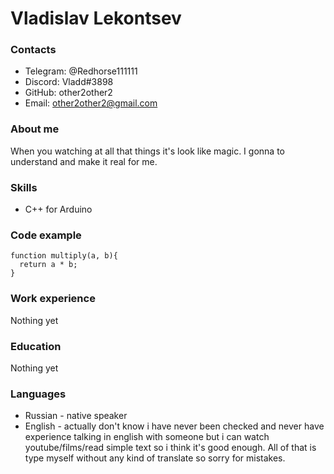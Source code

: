 # Vladislav Lekontsev

### Contacts
* Telegram: @Redhorse111111 
* Discord: Vladd#3898
* GitHub: other2other2
* Email: other2other2@gmail.com

### About me
When you watching at all that things it's look like magic. I gonna to understand and make it real for me.

### Skills
* C++ for Arduino


### Code example
```
function multiply(a, b){
  return a * b;
}
```
### Work experience 
Nothing yet
### Education
Nothing yet
### Languages
* Russian - native speaker
* English - actually don't know i have never been checked and never have experience talking in english with someone but i can watch  youtube/films/read simple text so i think it's good enough. All of that is type myself without any kind of translate so sorry for mistakes.

